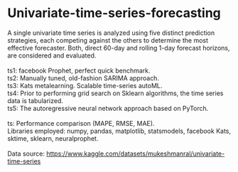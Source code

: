 # Univariate-time-series-forecasting
A single univariate time series is analyzed using five distinct prediction strategies, each competing against the others to determine the most effective forecaster.
Both, direct 60-day and rolling 1-day forecast horizons, are considered and evaluated.<br> 
<br>
ts1: facebook Prophet, perfect quick benchmark.<br>
ts2: Manually tuned, old-fashion SARIMA approach.<br>
ts3: Kats metalearning. Scalable time-series autoML.<br>
ts4: Prior to performing grid search on Sklearn algorithms, the time series data is tabularized.<br>
ts5: The autoregressive neural network approach based on PyTorch.
<br><br>
ts: Performance comparison (MAPE, RMSE, MAE).<br> 
Libraries employed: numpy, pandas, matplotlib, statsmodels, facebook Kats, sktime, sklearn, neuralprophet.<br>
<br>
Data source: https://www.kaggle.com/datasets/mukeshmanral/univariate-time-series
